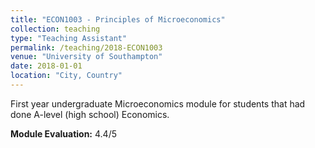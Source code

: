 ```yaml
---
title: "ECON1003 - Principles of Microeconomics"
collection: teaching
type: "Teaching Assistant"
permalink: /teaching/2018-ECON1003
venue: "University of Southampton"
date: 2018-01-01
location: "City, Country"
---
```


First year undergraduate Microeconomics module for students that had done A-level (high school) Economics.

**Module Evaluation:** 4.4/5
